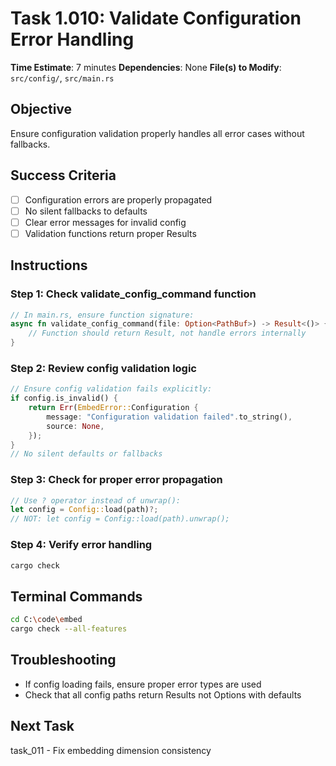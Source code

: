 # Task 1.010: Validate Configuration Error Handling

**Time Estimate**: 7 minutes
**Dependencies**: None
**File(s) to Modify**: `src/config/`, `src/main.rs`

## Objective
Ensure configuration validation properly handles all error cases without fallbacks.

## Success Criteria
- [ ] Configuration errors are properly propagated
- [ ] No silent fallbacks to defaults
- [ ] Clear error messages for invalid config
- [ ] Validation functions return proper Results

## Instructions

### Step 1: Check validate_config_command function
```rust
// In main.rs, ensure function signature:
async fn validate_config_command(file: Option<PathBuf>) -> Result<()> {
    // Function should return Result, not handle errors internally
}
```

### Step 2: Review config validation logic
```rust
// Ensure config validation fails explicitly:
if config.is_invalid() {
    return Err(EmbedError::Configuration {
        message: "Configuration validation failed".to_string(),
        source: None,
    });
}
// No silent defaults or fallbacks
```

### Step 3: Check for proper error propagation
```rust
// Use ? operator instead of unwrap():
let config = Config::load(path)?;
// NOT: let config = Config::load(path).unwrap();
```

### Step 4: Verify error handling
```bash
cargo check
```

## Terminal Commands
```bash
cd C:\code\embed
cargo check --all-features
```

## Troubleshooting
- If config loading fails, ensure proper error types are used
- Check that all config paths return Results not Options with defaults

## Next Task
task_011 - Fix embedding dimension consistency